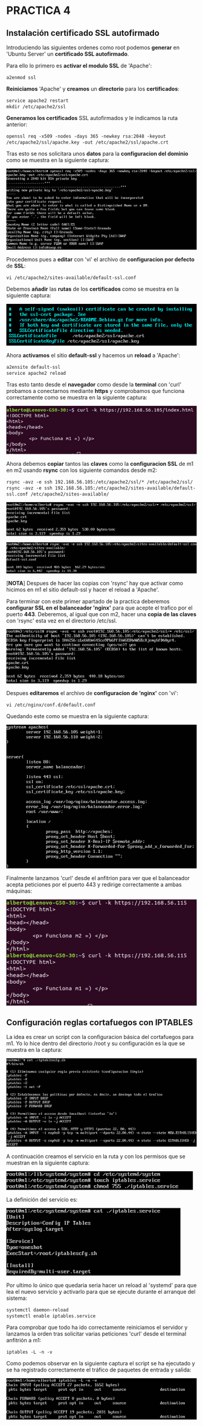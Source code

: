 # PRACTICA 4

## Instalación certificado SSL autofirmado
Introduciendo las siguientes ordenes como root podemos **generar** en 'Ubuntu Server' un **certificado SSL autofirmado**. 

Para ello lo primero es **activar el modulo SSL** de 'Apache':

	a2enmod ssl

**Reiniciamos** 'Apache' y **creamos** un **directorio** para los **certificados**:

	service apache2 restart
	mkdir /etc/apache2/ssl

**Generamos los certificados** SSL autofirmados y le indicamos la ruta anterior:

	openssl req -x509 -nodes -days 365 -newkey rsa:2048 -keyout /etc/apache2/ssl/apache.key -out /etc/apache2/ssl/apache.crt

Tras esto se nos solicitara unos **datos** para la **configuracion del dominio** como se muestra en la siguiente captura:

![imagen](https://github.com/Alberto93GV/SWAP/blob/master/Practica4/config_dominio.png)

Procedemos pues a **editar** con 'vi' el archivo de **configuracion por defecto** de **SSL**:

	vi /etc/apache2/sites-available/default-ssl.conf

Debemos **añadir** las **rutas** de los **certificados** como se muestra en la siguiente captura:

![imagen](https://github.com/Alberto93GV/SWAP/blob/master/Practica4/config_ssl.png)

Ahora **activamos** el sitio **default-ssl** y hacemos un **reload** a 'Apache':

	a2ensite default-ssl
	service apache2 reload

Tras esto tanto desde el **navegador** como desde la **terminal** con 'curl' probamos a conectarnos mediante **https** y comprobamos que funciona correctamente como se muestra en la siguiente captura:

![imagen](https://github.com/Alberto93GV/SWAP/blob/master/Practica4/prueba_https_m1.png)

Ahora debemos **copiar** tantos las **claves** como la **configuracion SSL** de m1 en m2 usando **rsync** con los siguiente comandos desde m2:

	rsync -avz -e ssh 192.168.56.105:/etc/apache2/ssl/* /etc/apache2/ssl/
	rsync -avz -e ssh 192.168.56.105:/etc/apache2/sites-available/default-ssl.conf /etc/apache2/sites-available/

![imagen](https://github.com/Alberto93GV/SWAP/blob/master/Practica4/copia_claves_a_m2.png)

![imagen](https://github.com/Alberto93GV/SWAP/blob/master/Practica4/copia_config_ssl_a_m2.png)

[**NOTA**]
Despues de hacer las copias con 'rsync' hay que activar como hicimos en m1 el sitio default-ssl y hacer el reload a 'Apache'.

Para terminar con este primer apartado de la practica deberemos **configurar SSL en el balanceador 'nginx'** para que acepte el trafico por el puerto **443**. Deberemos, al igual que con m2, hacer una **copia de las claves** con 'rsync' esta vez en el directorio /etc/ssl.

![imagen](https://github.com/Alberto93GV/SWAP/blob/master/Practica4/copia_claves_a_nginx.png)

Despues **editaremos** el archivo de **configuracion de 'nginx'** con 'vi':

	vi /etc/nginx/conf.d/default.conf

Quedando este como se muestra en la siguiente captura:

![imagen](https://github.com/Alberto93GV/SWAP/blob/master/Practica4/config_nginx.png)

Finalmente lanzamos 'curl' desde el anfitrion para ver que el balanceador acepta peticiones por el puerto 443 y redirige correctamente a ambas máquinas:

![imagen](https://github.com/Alberto93GV/SWAP/blob/master/Practica4/prueba_final.png)


## Configuración reglas cortafuegos con IPTABLES

La idea es crear un script con la configuracion básica del cortafuegos para m1. Yo lo hice dentro del directorio /root y su configuración es la que se muestra en la captura:

![imagen](https://github.com/Alberto93GV/SWAP/blob/master/Practica4/iptablescfg.png)

A continuación creamos el servicio en la ruta y con los permisos que se muestran en la siguiente captura:

![imagen](https://github.com/Alberto93GV/SWAP/blob/master/Practica4/iptables_service_1.png)

La definición del servicio es:

![imagen](https://github.com/Alberto93GV/SWAP/blob/master/Practica4/iptables_service_2.png)

Por ultimo lo único que quedaria seria hacer un reload al 'systemd' para que lea el nuevo servicio y activarlo para que se ejecute durante el arranque del sistema:

	systemctl daemon-reload
	systemctl enable iptables.service

Para comprobar que todo ha ido correctamente reiniciamos el servidor y lanzamos la orden tras solicitar varias peticiones 'curl' desde el terminal anfitrión a m1:

	iptables -L -n -v

Como podemos observar en la siguiente captura el script se ha ejecutado y se ha registrado correctamente el tráfico de paquetes de entrada y salida:

![imagen](https://github.com/Alberto93GV/SWAP/blob/master/Practica4/iptables_service_3.png)





